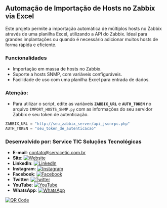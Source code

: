 ## Automação de Importação de Hosts no Zabbix via Excel
Este projeto permite a importação automática de múltiplos hosts no Zabbix através de uma planilha Excel, utilizando a API do Zabbix. 
Ideal para grandes implantações ou quando é necessário adicionar muitos hosts de forma rápida e eficiente.

### Funcionalidades
- Importação em massa de hosts no Zabbix.
- Suporte a hosts SNMP, com variáveis configuráveis.
- Facilidade de uso com uma planilha Excel para entrada de dados.

### Atenção: 
- Para utilizar o script, edite as variáveis **`ZABBIX_URL`** e **`AUTH_TOKEN`** no arquivo `IMPORT_HOSTS_SNMP.py` com as informações do seu servidor Zabbix e seu token de autenticação.
```python
ZABBIX_URL = "http://seu_zabbix_server/api_jsonrpc.php"
AUTH_TOKEN = "seu_token_de_autenticacao"
```

### Desenvolvido por: Service TIC Soluções Tecnológicas
- **E-mail**: [contato@servicetic.com.br](mailto:contato@servicetic.com.br)
- **Site**: [![Website](https://img.icons8.com/ios-filled/50/000000/domain.png)](http://www.servicetic.com.br)
- **LinkedIn**: [![LinkedIn](https://img.icons8.com/ios-filled/50/000000/linkedin-circled.png)](https://www.linkedin.com/company/serviceticst)
- **Instagram**: [![Instagram](https://img.icons8.com/ios-filled/50/000000/instagram-new.png)](https://www.instagram.com/serviceticst)
- **Facebook**: [![Facebook](https://img.icons8.com/ios-filled/50/000000/facebook-new.png)](https://www.facebook.com/serviceticst)
- **Twitter**: [![Twitter](https://img.icons8.com/ios-filled/50/000000/twitter.png)](https://twitter.com/serviceticst)
- **YouTube**: [![YouTube](https://img.icons8.com/ios-filled/50/000000/youtube-squared.png)](https://youtube.com/c/serviceticst)
- **WhatsApp**: [![WhatsApp](https://img.icons8.com/ios-filled/50/000000/whatsapp.png)](https://whatsapp.com/channel/0029VaAkV3P59PwXAiDepu3N)


[![QR Code](https://github.com/user-attachments/assets/8275882c-9d14-46ed-a3c9-2492efce8cbb)](https://servicetic.com.br/links/)

